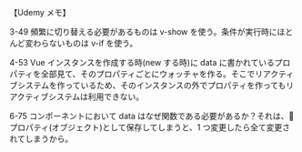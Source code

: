 【Udemy メモ】

3-49
頻繁に切り替える必要があるものは v-show を使う。条件が実行時にほとんど変わらないものは v-if を使う。

4-53
Vue インスタンスを作成する時(new する時)に data に書かれているプロパティを全部見て、そのプロパティごとにウォッチャを作る。そこでリアクティブシステムを作っているため、そのインスタンスの外でプロパティを作ってもリアクティブシステムは利用できない。

6-75
コンポーネントにおいて data はなぜ関数である必要があるか？それは、 プロパティ(オブジェクト)として保存してしまうと、1 つ変更したら全て変更されてしまうから。
